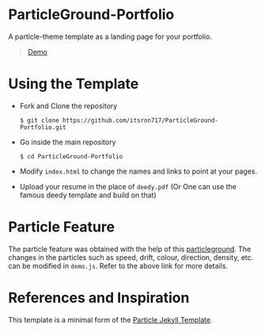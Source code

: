 # ParticleGround-Portfolio

A particle-theme template as a landing page for your portfolio.

> [Demo](http://snaveenkumar.me/)

# Using the Template

  - Fork and Clone the repository

    ```
    $ git clone https://github.com/itsron717/ParticleGround-Portfolio.git
    ```
 
  - Go inside the main repository
  
    ```
    $ cd ParticleGround-Portfolio
    ```
    
  - Modify `index.html` to change the names and links to point at your pages.
  
  - Upload your resume in the place of `deedy.pdf` (Or One can use the famous deedy template and build on that)
   
# Particle Feature

The particle feature was obtained with the help of this [particleground](https://github.com/jnicol/particleground). The changes in the particles such as speed, drift, colour, direction, density, etc. can be modified in `demo.js`. Refer to the above link for more details.


# References and Inspiration

This template is a minimal form of the [Particle Jekyll Template](https://github.com/nrandecker/particle).
